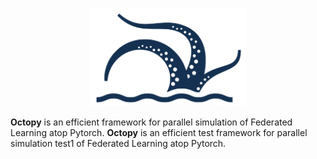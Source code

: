 <p align="center">
<img src="./doc/figures/LOGO.png" alt="alt text" width="250">
</p>


**Octopy** is an efficient framework for parallel simulation of Federated Learning atop Pytorch.
**Octopy** is an efficient test framework for parallel simulation test1 of Federated Learning atop Pytorch.

